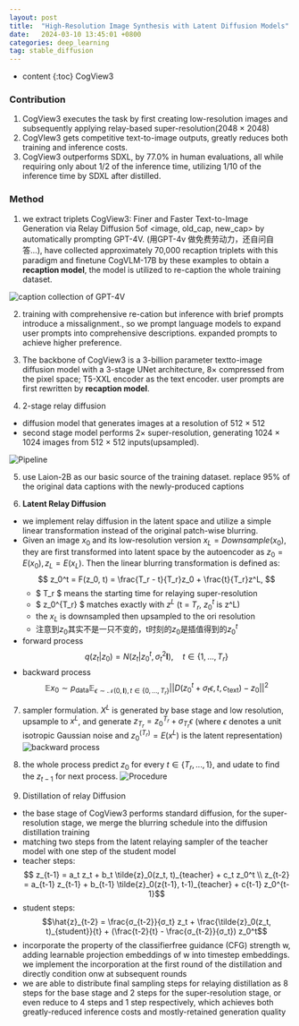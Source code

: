 ```yaml
---
layout: post
title:  "High-Resolution Image Synthesis with Latent Diffusion Models"
date:   2024-03-10 13:45:01 +0800
categories: deep_learning
tag: stable_diffusion
---
```



* content
{:toc}
CogView3

### Contribution
1. CogView3 executes the task by first creating low-resolution images and subsequently applying relay-based super-resolution(2048 × 2048)
2. CogVIew3 gets competitive text-to-image outputs, greatly reduces both training and inference costs.
3. CogView3 outperforms SDXL, by 77.0% in human evaluations, all while requiring only about 1/2 of the inference time, utilizing 1/10 of the inference time by SDXL after distilled.

### Method
1. we extract triplets CogView3: Finer and Faster Text-to-Image Generation via Relay Diffusion 5of <image, old_cap, new_cap> by automatically prompting GPT-4V. (用GPT-4v 做免费劳动力，还自问自答...), have collected approximately 70,000 recaption triplets with this paradigm and finetune CogVLM-17B by these examples to obtain a **recaption model**, the model is utilized to re-caption the whole training dataset.

![caption collection of GPT-4V]()

2. training with comprehensive re-cation but inference with brief prompts introduce a missalignment., so we prompt language models to expand user prompts into comprehensive descriptions. expanded prompts to achieve higher preference.

3. The backbone of CogView3 is a 3-billion parameter textto-image diffusion model with a 3-stage UNet architecture, 8× compressed from the pixel space; T5-XXL encoder as the text encoder. user prompts are first rewritten by **recaption model**.

4. 2-stage relay diffusion
  - diffusion model that generates images at a resolution of 512 × 512
  - second stage model performs 2× super-resolution, generating 1024 × 1024 images from 512 × 512 inputs(upsampled).

![Pipeline]()

5. use Laion-2B as our basic source of the training dataset. replace 95% of the original data captions with the newly-produced captions

6. **Latent Relay Diffusion** 
  - we implement relay diffusion in the latent space and utilize a simple linear transformation instead of the original patch-wise blurring.
  - Given an image $x_0$ and its low-resolution version $x_L = Downsample(x_0)$, they are first transformed into latent space by the autoencoder as $z_0 = E(x_0), z_L = E(x_L)$. Then the linear blurring transformation is defined as: $$ z_0^t = F(z_0, t) = \frac{T_r - t}{T_r}z_0 + \frac{t}{T_r}z^L, $$
    - $ T_r $ means the starting time for relaying super-resolution 
    - $ z_0^{T_r} $ matches exactly with $z^L$ (t = $T_r$, $z_0^t$ is z^L)
    - the $x_L$ is downsampled then upsampled to the ori resolution
    - 注意到$z_0$其实不是一只不变的，t时刻的$z_0$是插值得到的$z_0^t$
  - forward process $$ q(z_t|z_0) = N(z_t|z_0^t, \sigma_t^2\mathbf{I}), \quad t \in \{1, \ldots, T_r\} $$
  - backward process $$ \mathbb{E}{x_0 \sim p_{\text{data}}} \mathbb{E}_{\epsilon \sim \mathcal{N}(0,\mathbf{I}), t \in \{0,\ldots,T_r\}} \left|| D(z_0^t + \sigma_t \epsilon, t, c_{\text{text}}) - z_0 \right||^2 $$
7. sampler formulation. $X^L$ is generated by base stage and low resolution, upsample to $x^L$, and generate $z_{T_r} = z_0^{T_r} + \sigma_{T_r} \epsilon$ (where $\epsilon$ denotes a unit isotropic Gaussian noise and $z^(T_r)_0 = E(x^L)$ is the latent representation)
![backward process]()

8. the whole process predict $z_0$ for every $t \in \{T_r, ..., 1\}$, and udate to find the $z_{t-1}$ for next process. 
![Procedure]()

9. Distillation of relay Diffusion
  - the base stage of CogView3 performs standard diffusion, for the super-resolution stage, we merge the blurring schedule into the diffusion distillation training
  - matching two steps from the latent relaying sampler of the teacher model with one step of the student model
  - teacher steps: $$ z_{t-1} = a_t z_t + b_t \tilde{z}_0(z_t, t)_{teacher} + c_t z_0^t \\
  z_{t-2} = a_{t-1} z_{t-1} + b_{t-1} \tilde{z}_0(z{t-1}, t-1)_{teacher} + c{t-1} z_0^{t-1}$$
  - student steps:$$\hat{z}_{t-2} = \frac{σ_{t-2}}{σ_t} z_t + \frac{\tilde{z}_0(z_t, t)_{student}}{t} + (\frac{t-2}{t} - \frac{σ_{t-2}}{σ_t}) z_0^t$$
  - incorporate the property of the classifierfree guidance (CFG) strength w, adding learnable projection embeddings of w into timestep embeddings. we implement the incorporation at the first round of the distillation and directly condition onw at subsequent rounds
  - we are able to distribute final sampling steps for relaying distillation as 8 steps for the base stage and 2 steps for the super-resolution stage, or even reduce to 4 steps and 1 step respectively, which achieves both greatly-reduced inference costs and mostly-retained generation quality

  